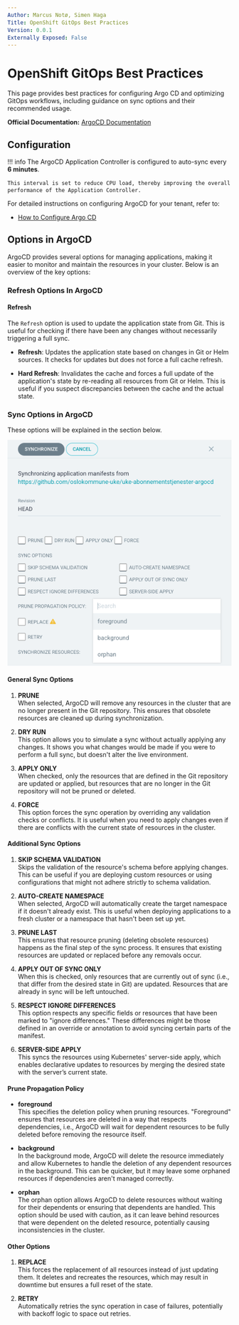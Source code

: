 ```yaml
---
Author: Marcus Notø, Simen Haga  
Title: OpenShift GitOps Best Practices  
Version: 0.0.1  
Externally Exposed: False
---
```


# OpenShift GitOps Best Practices

This page provides best practices for configuring Argo CD and optimizing GitOps workflows, including guidance on sync options and their recommended usage.

**Official Documentation:** [ArgoCD Documentation](https://argo-cd.readthedocs.io/)

## Configuration

!!! info
    The ArgoCD Application Controller is configured to auto-sync every **6 minutes**. 
    
    This interval is set to reduce CPU load, thereby improving the overall performance of the Application Controller.

For detailed instructions on configuring ArgoCD for your tenant, refer to:

- [How to Configure Argo CD](../../../OpenShift%20Tenants/Tenant%20features/GitOps/gitops-introduction.md)


## Options in ArgoCD

ArgoCD provides several options for managing applications, making it easier to monitor and maintain the resources in your cluster. Below is an overview of the key options:

### Refresh Options In ArgoCD

#### Refresh
   The `Refresh` option is used to update the application state from Git. This is useful for checking if there have been any changes without necessarily triggering a full sync.

   - **Refresh**: Updates the application state based on changes in Git or Helm sources. It checks for updates but does not force a full cache refresh.

   - **Hard Refresh**: Invalidates the cache and forces a full update of the application's state by re-reading all resources from Git or Helm. This is useful if you suspect discrepancies between the cache and the actual state.

### Sync Options in ArgoCD

These options will be explained in the section below.


![argocd-sync](../../../img/CI-CD/argocd-sync.png)

#### General Sync Options

1. **PRUNE**  
   When selected, ArgoCD will remove any resources in the cluster that are no longer present in the Git repository. This ensures that obsolete resources are cleaned up during synchronization.

2. **DRY RUN**  
   This option allows you to simulate a sync without actually applying any changes. It shows you what changes would be made if you were to perform a full sync, but doesn't alter the live environment.

3. **APPLY ONLY**  
   When checked, only the resources that are defined in the Git repository are updated or applied, but resources that are no longer in the Git repository will not be pruned or deleted.

4. **FORCE**  
   This option forces the sync operation by overriding any validation checks or conflicts. It is useful when you need to apply changes even if there are conflicts with the current state of resources in the cluster.

#### Additional Sync Options

1. **SKIP SCHEMA VALIDATION**  
   Skips the validation of the resource's schema before applying changes. This can be useful if you are deploying custom resources or using configurations that might not adhere strictly to schema validation.

2. **AUTO-CREATE NAMESPACE**  
   When selected, ArgoCD will automatically create the target namespace if it doesn't already exist. This is useful when deploying applications to a fresh cluster or a namespace that hasn't been set up yet.

3. **PRUNE LAST**  
   This ensures that resource pruning (deleting obsolete resources) happens as the final step of the sync process. It ensures that existing resources are updated or replaced before any removals occur.

4. **APPLY OUT OF SYNC ONLY**  
   When this is checked, only resources that are currently out of sync (i.e., that differ from the desired state in Git) are updated. Resources that are already in sync will be left untouched.

5. **RESPECT IGNORE DIFFERENCES**  
   This option respects any specific fields or resources that have been marked to "ignore differences." These differences might be those defined in an override or annotation to avoid syncing certain parts of the manifest.

6. **SERVER-SIDE APPLY**  
   This syncs the resources using Kubernetes' server-side apply, which enables declarative updates to resources by merging the desired state with the server’s current state.

#### Prune Propagation Policy

- **foreground**  
   This specifies the deletion policy when pruning resources. "Foreground" ensures that resources are deleted in a way that respects dependencies, i.e., ArgoCD will wait for dependent resources to be fully deleted before removing the resource itself.

- **background**  
   In the background mode, ArgoCD will delete the resource immediately and allow Kubernetes to handle the deletion of any dependent resources in the background. This can be quicker, but it may leave some orphaned resources if dependencies aren't managed correctly.

- **orphan**  
   The orphan option allows ArgoCD to delete resources without waiting for their dependents or ensuring that dependents are handled. This option should be used with caution, as it can leave behind resources that were dependent on the deleted resource, potentially causing inconsistencies in the cluster.

#### Other Options

1. **REPLACE**  
   This forces the replacement of all resources instead of just updating them. It deletes and recreates the resources, which may result in downtime but ensures a full reset of the state.

2. **RETRY**  
   Automatically retries the sync operation in case of failures, potentially with backoff logic to space out retries.

